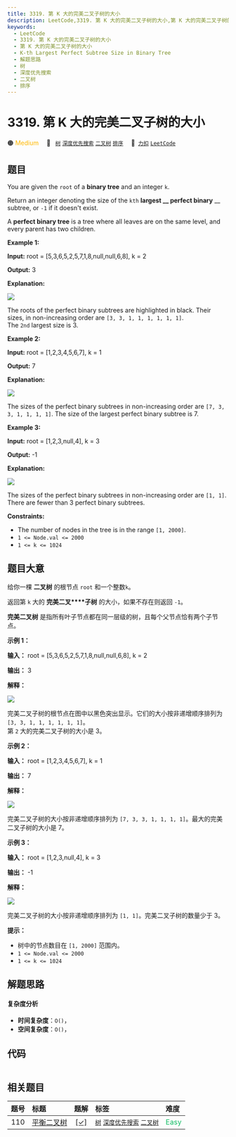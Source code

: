 ```yaml
---
title: 3319. 第 K 大的完美二叉子树的大小
description: LeetCode,3319. 第 K 大的完美二叉子树的大小,第 K 大的完美二叉子树的大小,K-th Largest Perfect Subtree Size in Binary Tree,解题思路,树,深度优先搜索,二叉树,排序
keywords:
  - LeetCode
  - 3319. 第 K 大的完美二叉子树的大小
  - 第 K 大的完美二叉子树的大小
  - K-th Largest Perfect Subtree Size in Binary Tree
  - 解题思路
  - 树
  - 深度优先搜索
  - 二叉树
  - 排序
---
```


# 3319. 第 K 大的完美二叉子树的大小

🟠 <font color=#ffb800>Medium</font>&emsp; 🔖&ensp; [`树`](/tag/tree.md) [`深度优先搜索`](/tag/depth-first-search.md) [`二叉树`](/tag/binary-tree.md) [`排序`](/tag/sorting.md)&emsp; 🔗&ensp;[`力扣`](https://leetcode.cn/problems/k-th-largest-perfect-subtree-size-in-binary-tree) [`LeetCode`](https://leetcode.com/problems/k-th-largest-perfect-subtree-size-in-binary-tree)

## 题目

You are given the `root` of a **binary tree** and an integer `k`.

Return an integer denoting the size of the `kth` **largest __ perfect binary**
__ subtree, or `-1` if it doesn't exist.

A **perfect binary tree** is a tree where all leaves are on the same level,
and every parent has two children.



**Example 1:**

**Input:** root = [5,3,6,5,2,5,7,1,8,null,null,6,8], k = 2

**Output:** 3

**Explanation:**

![](https://assets.leetcode.com/uploads/2024/10/14/tmpresl95rp-1.png)

The roots of the perfect binary subtrees are highlighted in black. Their
sizes, in non-increasing order are `[3, 3, 1, 1, 1, 1, 1, 1]`.  
The `2nd` largest size is 3.

**Example 2:**

**Input:** root = [1,2,3,4,5,6,7], k = 1

**Output:** 7

**Explanation:**

![](https://assets.leetcode.com/uploads/2024/10/14/tmp_s508x9e-1.png)

The sizes of the perfect binary subtrees in non-increasing order are `[7, 3,
3, 1, 1, 1, 1]`. The size of the largest perfect binary subtree is 7.

**Example 3:**

**Input:** root = [1,2,3,null,4], k = 3

**Output:** -1

**Explanation:**

![](https://assets.leetcode.com/uploads/2024/10/14/tmp74xnmpj4-1.png)

The sizes of the perfect binary subtrees in non-increasing order are `[1, 1]`.
There are fewer than 3 perfect binary subtrees.



**Constraints:**

  * The number of nodes in the tree is in the range `[1, 2000]`.
  * `1 <= Node.val <= 2000`
  * `1 <= k <= 1024`


## 题目大意

给你一棵 **二叉树** 的根节点 `root` 和一个整数`k`。

返回第 `k` 大的 **完美二叉****子树** 的大小，如果不存在则返回 `-1`。

**完美二叉树** 是指所有叶子节点都在同一层级的树，且每个父节点恰有两个子节点。



**示例 1：**

**输入：** root = [5,3,6,5,2,5,7,1,8,null,null,6,8], k = 2

**输出：** 3

**解释：**

![](https://assets.leetcode.com/uploads/2024/10/14/tmpresl95rp-1.png)

完美二叉子树的根节点在图中以黑色突出显示。它们的大小按非递增顺序排列为 `[3, 3, 1, 1, 1, 1, 1, 1]`。  
第 `2` 大的完美二叉子树的大小是 3。

**示例 2：**

**输入：** root = [1,2,3,4,5,6,7], k = 1

**输出：** 7

**解释：**

![](https://assets.leetcode.com/uploads/2024/10/14/tmp_s508x9e-1.png)

完美二叉子树的大小按非递增顺序排列为 `[7, 3, 3, 1, 1, 1, 1]`。最大的完美二叉子树的大小是 7。

**示例 3：**

**输入：** root = [1,2,3,null,4], k = 3

**输出：** -1

**解释：**

![](https://assets.leetcode.com/uploads/2024/10/14/tmp74xnmpj4-1.png)

完美二叉子树的大小按非递增顺序排列为 `[1, 1]`。完美二叉子树的数量少于 3。



**提示：**

  * 树中的节点数目在 `[1, 2000]` 范围内。
  * `1 <= Node.val <= 2000`
  * `1 <= k <= 1024`


## 解题思路

#### 复杂度分析

- **时间复杂度**：`O()`，
- **空间复杂度**：`O()`，

## 代码

```javascript

```

## 相关题目

<!-- prettier-ignore -->
| 题号 | 标题 | 题解 | 标签 | 难度 |
| :------: | :------ | :------: | :------ | :------ |
| 110 | [平衡二叉树](https://leetcode.com/problems/balanced-binary-tree) | [[✓]](/problem/0110.md) |  [`树`](/tag/tree.md) [`深度优先搜索`](/tag/depth-first-search.md) [`二叉树`](/tag/binary-tree.md) | <font color=#15bd66>Easy</font> |